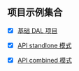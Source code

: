 ## 项目示例集合

- [x] [基础 DAL 项目](../examples/dal-basic)
- [x] [API standlone 模式](../examples/api-basic)
- [x] [API combined 模式](../examples/api-combine)


